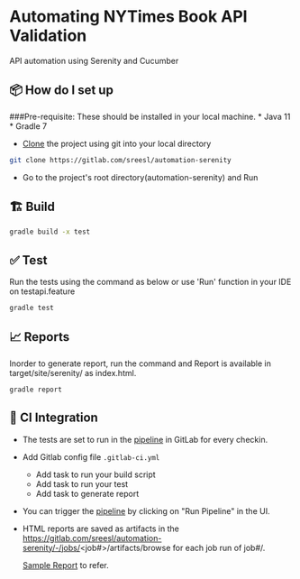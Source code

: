 # Automating NYTimes Book API Validation

API automation using Serenity and Cucumber

## 📦 How do I set up

###Pre-requisite:
    These should be installed in your local machine.
    * Java 11
    * Gradle 7

* [Clone](https://docs.gitlab.com/ee/gitlab-basics/start-using-git.html) the project using git into your local directory
```sh
git clone https://gitlab.com/sreesl/automation-serenity
```
* Go to the project's root directory(automation-serenity) and Run

## 🏗 Build
```sh
gradle build -x test
```

## ✅ Test
Run the tests using the command as below or use 'Run' function in your IDE on testapi.feature
```sh
gradle test
```
## 📈 Reports

Inorder to generate report, run the command and Report is available in target/site/serenity/ as index.html.
```sh
gradle report
```
## 💚 CI Integration
- The tests are set to run in the [pipeline](https://gitlab.com/sreesl/automation-serenity/-/pipelines) in GitLab for every checkin.
- Add Gitlab config file `.gitlab-ci.yml` 
    - Add task to run your build script
    - Add task to run your test
    - Add task to generate report
- You can trigger the [pipeline](https://gitlab.com/sreesl/automation-serenity/-/pipelines) by clicking on "Run Pipeline" in the UI.
- HTML reports are saved as artifacts in the https://gitlab.com/sreesl/automation-serenity/-/jobs/<job#>/artifacts/browse for each job run of job#/\.
   
     [Sample Report](https://sreesl.gitlab.io/-/automation-serenity/-/jobs/1320766250/artifacts/target/site/serenity/index.html) to refer.
